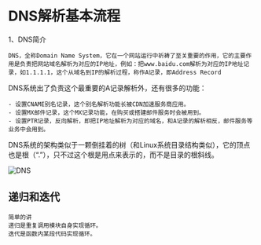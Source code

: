 # DNS解析基本流程

1、DNS简介

    DNS，全称Domain Name System，它在一个网站运行中祈祷了至关重要的作用，它的主要作用是负责把网站域名解析为对应的IP地址，例如：把www.baidu.com解析为对应的IP地址记录，如1.1.1.1，这个从域名到IP的解析过程，称作A记录，即Address Record

DNS系统出了负责这个最重要的A记录解析外，还有很多的功能：

    - 设置CNAME别名记录，这个别名解析功能长被CDN加速服务商应用。
    - 设置MX邮件记录，这个MX记录功能，在购买或搭建邮件服务时会被用到。
    - 设置PTR记录，反向解析，即把IP地址解析为对应的域名，和A记录的解析相反，邮件服务等业务中会用到。

DNS系统的架构类似于一颗倒挂着的树（和Linux系统目录结构类似），它的顶点也是根（“.”），只不过这个根是用点来表示的，而不是目录的根斜线。

![DNS](http://i.imgur.com/thC0mgN.png)

## 递归和迭代

    简单的讲
    递归是重复调用模块自身实现循环。
    迭代是函数内某段代码实现循环。